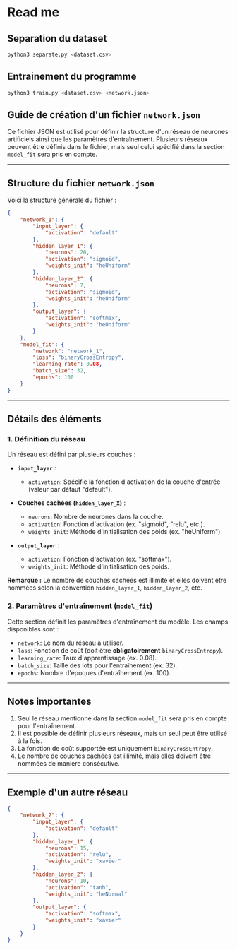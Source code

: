 # Read me
## Separation du dataset
```bash
python3 separate.py <dataset.csv>
```
## Entrainement du programme
```bash
python3 train.py <dataset.csv> <network.json>
```
## Guide de création d'un fichier `network.json`
Ce fichier JSON est utilisé pour définir la structure d'un réseau de neurones artificiels ainsi que les paramètres d'entraînement. Plusieurs réseaux peuvent être définis dans le fichier, mais seul celui spécifié dans la section `model_fit` sera pris en compte.

---

## Structure du fichier `network.json`

Voici la structure générale du fichier :

```json
{
    "network_1": {
        "input_layer": {
            "activation": "default"
        },
        "hidden_layer_1": {
            "neurons": 20,
            "activation": "sigmoid",
            "weights_init": "heUniform"
        },
        "hidden_layer_2": {
            "neurons": 7,
            "activation": "sigmoid",
            "weights_init": "heUniform"
        },
        "output_layer": {
            "activation": "softmax",
            "weights_init": "heUniform"
        }
    },
    "model_fit": {
        "network": "network_1",
        "loss": "binaryCrossEntropy",
        "learning_rate": 0.08,
        "batch_size": 32,
        "epochs": 100
    }
}
```

---

## Détails des éléments

### 1. Définition du réseau

Un réseau est défini par plusieurs couches :

- **`input_layer`** :
  - `activation`: Spécifie la fonction d'activation de la couche d'entrée (valeur par défaut "default").

- **Couches cachées (`hidden_layer_X`)** :
  - `neurons`: Nombre de neurones dans la couche.
  - `activation`: Fonction d'activation (ex. "sigmoid", "relu", etc.).
  - `weights_init`: Méthode d'initialisation des poids (ex. "heUniform").

- **`output_layer`** :
  - `activation`: Fonction d'activation (ex. "softmax").
  - `weights_init`: Méthode d'initialisation des poids.

**Remarque :** Le nombre de couches cachées est illimité et elles doivent être nommées selon la convention `hidden_layer_1`, `hidden_layer_2`, etc.

### 2. Paramètres d'entraînement (`model_fit`)

Cette section définit les paramètres d'entraînement du modèle. Les champs disponibles sont :

- `network`: Le nom du réseau à utiliser.
- `loss`: Fonction de coût (doit être **obligatoirement** `binaryCrossEntropy`).
- `learning_rate`: Taux d'apprentissage (ex. 0.08).
- `batch_size`: Taille des lots pour l'entraînement (ex. 32).
- `epochs`: Nombre d'époques d'entraînement (ex. 100).

---

## Notes importantes

1. Seul le réseau mentionné dans la section `model_fit` sera pris en compte pour l'entraînement.
2. Il est possible de définir plusieurs réseaux, mais un seul peut être utilisé à la fois.
3. La fonction de coût supportée est uniquement `binaryCrossEntropy`.
4. Le nombre de couches cachées est illimité, mais elles doivent être nommées de manière consécutive.

---

## Exemple d'un autre réseau

```json
{
    "network_2": {
        "input_layer": {
            "activation": "default"
        },
        "hidden_layer_1": {
            "neurons": 15,
            "activation": "relu",
            "weights_init": "xavier"
        },
        "hidden_layer_2": {
            "neurons": 10,
            "activation": "tanh",
            "weights_init": "heNormal"
        },
        "output_layer": {
            "activation": "softmax",
            "weights_init": "xavier"
        }
    }
}
```

